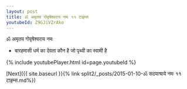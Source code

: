 ```yaml
---
layout: post
title: ॐ अमृतय गोवृषेश्वराय नमः ११ टाइम्स
youtubeId: Z9GJiVZrAko
---
```

 
 
 ॐ अमृतय गोवृषेश्वराय नमः  
 
 -  बारहमासी धर्म का देवता कौन है जो पृथ्वी का स्वामी है 
 
  
 
  
 
 
 
 
 
 


{% include youtubePlayer.html id=page.youtubeId %}
 
[Next]({{ site.baseurl }}{% link  split2/_posts/2015-01-10-ॐ सदयाश्राये नमः ११ टाइम्स.md%})
 
